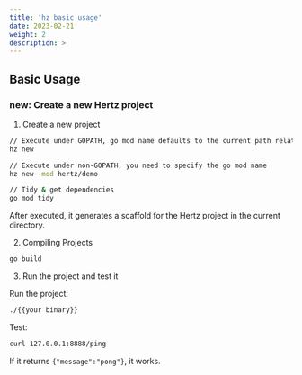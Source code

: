 ```yaml
---
title: 'hz basic usage'
date: 2023-02-21
weight: 2
description: >
---
```

## Basic Usage

### new: Create a new Hertz project

1. Create a new project

```bash
// Execute under GOPATH, go mod name defaults to the current path relative to GOPATH, or you can specify your own
hz new

// Execute under non-GOPATH, you need to specify the go mod name
hz new -mod hertz/demo

// Tidy & get dependencies
go mod tidy
```

After executed, it generates a scaffold for the Hertz project in the current directory.

2. Compiling Projects

```bash
go build
```

3. Run the project and test it

Run the project:

```bash
./{{your binary}}
```

Test:

```bash
curl 127.0.0.1:8888/ping
```

If it returns `{"message":"pong"}`, it works.
